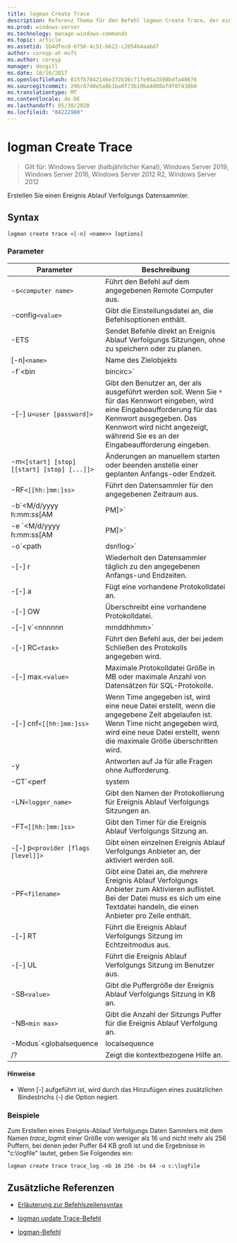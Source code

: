 ```yaml
---
title: logman Create Trace
description: Referenz Thema für den Befehl logman Create Trace, der einen Ereignis Ablauf Verfolgungs Datensammler erstellt.
ms.prod: windows-server
ms.technology: manage-windows-commands
ms.topic: article
ms.assetid: 1b4dfecd-6f56-4c51-b622-c2054b4aabd7
author: coreyp-at-msft
ms.author: coreyp
manager: dongill
ms.date: 10/16/2017
ms.openlocfilehash: 015fb7842146e372b36c71fe95a3598bdfa48676
ms.sourcegitcommit: 29bc8740e5a8b1ba8f73b10ba4d08afdf07438b0
ms.translationtype: MT
ms.contentlocale: de-DE
ms.lasthandoff: 05/30/2020
ms.locfileid: "84222988"
---
```

# <a name="logman-create-trace"></a>logman Create Trace

> Gilt für: Windows Server (halbjährlicher Kanal), Windows Server 2019, Windows Server 2016, Windows Server 2012 R2, Windows Server 2012

Erstellen Sie einen Ereignis Ablauf Verfolgungs Datensammler.

## <a name="syntax"></a>Syntax

```
logman create trace <[-n] <name>> [options]
```

### <a name="parameters"></a>Parameter

| Parameter | Beschreibung |
| --------- | ----------- |
| -s`<computer name>` | Führt den Befehl auf dem angegebenen Remote Computer aus. |
| -config`<value>` | Gibt die Einstellungsdatei an, die Befehlsoptionen enthält. |
| -ETS | Sendet Befehle direkt an Ereignis Ablauf Verfolgungs Sitzungen, ohne zu speichern oder zu planen. |
| [-n]`<name>` | Name des Zielobjekts |
| -f`<bin|bincirc>` | Gibt das Protokoll Format für den Datensammler an. |
| -[-] u`<user [password]>` | Gibt den Benutzer an, der als ausgeführt werden soll. Wenn Sie `*` für das Kennwort eingeben, wird eine Eingabeaufforderung für das Kennwort ausgegeben. Das Kennwort wird nicht angezeigt, während Sie es an der Eingabeaufforderung eingeben. |
| -m`<[start] [stop] [[start] [stop] [...]]>` | Änderungen an manuellem starten oder beenden anstelle einer geplanten Anfangs-oder Endzeit. |
| -RF`<[[hh:]mm:]ss>` | Führt den Datensammler für den angegebenen Zeitraum aus. |
| -b`<M/d/yyyy h:mm:ss[AM|PM]>` | Beginnt mit dem Sammeln von Daten zum angegebenen Zeitpunkt. |
| -e `<M/d/yyyy h:mm:ss[AM|PM]>` | Beendet die Datensammlung zum angegebenen Zeitpunkt. |
| -o`<path|dsn!log>` | Gibt die Ausgabeprotokoll Datei oder den DSN-und Protokoll Satz Namen in einer SQL-Datenbank an. |
| -[-] r | Wiederholt den Datensammler täglich zu den angegebenen Anfangs-und Endzeiten. |
| -[-] a | Fügt eine vorhandene Protokolldatei an. |
| -[-] OW | Überschreibt eine vorhandene Protokolldatei. |
| -[-] v`<nnnnnn|mmddhhmm>` | Fügt Datei Versionsinformationen an das Ende des Protokoll Dateinamens an. |
| -[-] RC`<task>` | Führt den Befehl aus, der bei jedem Schließen des Protokolls angegeben wird. |
| -[-] max.`<value>` | Maximale Protokolldatei Größe in MB oder maximale Anzahl von Datensätzen für SQL-Protokolle. |
| -[-] cnf`<[[hh:]mm:]ss>` | Wenn Time angegeben ist, wird eine neue Datei erstellt, wenn die angegebene Zeit abgelaufen ist. Wenn Time nicht angegeben wird, wird eine neue Datei erstellt, wenn die maximale Größe überschritten wird. |
| -y | Antworten auf Ja für alle Fragen ohne Aufforderung. |
| -CT`<perf|system|cycle>` | Gibt den Sitzungstyp der Ereignis Ablauf Verfolgung an. |
| -LN`<logger_name>` | Gibt den Namen der Protokollierung für Ereignis Ablauf Verfolgungs Sitzungen an. |
| -FT`<[[hh:]mm:]ss>` | Gibt den Timer für die Ereignis Ablauf Verfolgungs Sitzung an. |
| -[-] p`<provider [flags [level]]>` | Gibt einen einzelnen Ereignis Ablauf Verfolgungs Anbieter an, der aktiviert werden soll. |
| -PF`<filename>` | Gibt eine Datei an, die mehrere Ereignis Ablauf Verfolgungs Anbieter zum Aktivieren auflistet. Bei der Datei muss es sich um eine Textdatei handeln, die einen Anbieter pro Zeile enthält. |
| -[-] RT | Führt die Ereignis Ablauf Verfolgungs Sitzung im Echtzeitmodus aus. |
| -[-] UL | Führt die Ereignis Ablauf Verfolgungs Sitzung im Benutzer aus. |
| -SB`<value>` | Gibt die Puffergröße der Ereignis Ablauf Verfolgungs Sitzung in KB an. |
| -NB`<min max>` | Gibt die Anzahl der Sitzungs Puffer für die Ereignis Ablauf Verfolgung an. |
| -Modus`<globalsequence|localsequence|pagedmemory>` | Gibt den Protokollierungs Modus der Ereignis Ablauf Verfolgungs Sitzung an, einschließlich:<ul><li>**Globalsequence** : gibt an, dass die Ereignisüberwachung jedem empfangenen Ereignis eine Sequenznummer hinzufügt, unabhängig davon, welche Ablauf Verfolgungs Sitzung das Ereignis empfangen hat.</li><li>**Localsequence** : gibt an, dass der Ereignis Überwachungs Sequenznummern für Ereignisse hinzufügt, die bei einer bestimmten Ablauf Verfolgungs Sitzung empfangen werden. Wenn diese Option verwendet wird, können doppelte Sequenznummern über alle Sitzungen hinweg vorhanden sein, in jeder Ablauf Verfolgungs Sitzung jedoch eindeutig sein.</li><li>**Pgedmemory** : gibt an, dass die Ereignisüberwachung einen ausgelagerten Speicher anstelle des nicht ausgelagerten Standard Speicherpools für interne Puffer Belegungen verwendet.</li></ul> |
| /? | Zeigt die kontextbezogene Hilfe an. |

#### <a name="remarks"></a>Hinweise

- Wenn [-] aufgeführt ist, wird durch das Hinzufügen eines zusätzlichen Bindestrichs (-) die Option negiert.

### <a name="examples"></a>Beispiele

Zum Erstellen eines Ereignis-Ablauf Verfolgungs Daten Sammlers mit dem Namen *trace_log*mit einer Größe von weniger als 16 und nicht mehr als 256 Puffern, bei denen jeder Puffer 64 KB groß ist und die Ergebnisse in "c:\logfile" lautet, geben Sie Folgendes ein:

```
logman create trace trace_log -nb 16 256 -bs 64 -o c:\logfile
```

## <a name="additional-references"></a>Zusätzliche Referenzen

- [Erläuterung zur Befehlszeilensyntax](command-line-syntax-key.md)

- [logman update Trace-Befehl](logman-update-trace.md)

- [logman-Befehl](logman.md)
